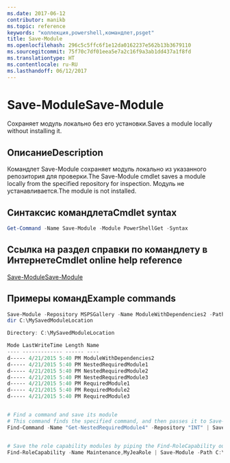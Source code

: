 ```yaml
---
ms.date: 2017-06-12
contributor: manikb
ms.topic: reference
keywords: "коллекция,powershell,командлет,psget"
title: Save-Module
ms.openlocfilehash: 296c5c5ffc6f1e12da0162237e562b13b3679110
ms.sourcegitcommit: 75f70c7df01eea5e7a2c16f9a3ab1dd437a1f8fd
ms.translationtype: HT
ms.contentlocale: ru-RU
ms.lasthandoff: 06/12/2017
---
```

# <a name="save-module"></a><span data-ttu-id="479fe-103">Save-Module</span><span class="sxs-lookup"><span data-stu-id="479fe-103">Save-Module</span></span>

<span data-ttu-id="479fe-104">Сохраняет модуль локально без его установки.</span><span class="sxs-lookup"><span data-stu-id="479fe-104">Saves a module locally without installing it.</span></span>

## <a name="description"></a><span data-ttu-id="479fe-105">Описание</span><span class="sxs-lookup"><span data-stu-id="479fe-105">Description</span></span>

<span data-ttu-id="479fe-106">Командлет Save-Module сохраняет модуль локально из указанного репозитория для проверки.</span><span class="sxs-lookup"><span data-stu-id="479fe-106">The Save-Module cmdlet saves a module locally from the specified repository for inspection.</span></span> <span data-ttu-id="479fe-107">Модуль не устанавливается.</span><span class="sxs-lookup"><span data-stu-id="479fe-107">The module is not installed.</span></span>

## <a name="cmdlet-syntax"></a><span data-ttu-id="479fe-108">Синтаксис командлета</span><span class="sxs-lookup"><span data-stu-id="479fe-108">Cmdlet syntax</span></span>
```powershell
Get-Command -Name Save-Module -Module PowerShellGet -Syntax
```

## <a name="cmdlet-online-help-reference"></a><span data-ttu-id="479fe-109">Ссылка на раздел справки по командлету в Интернете</span><span class="sxs-lookup"><span data-stu-id="479fe-109">Cmdlet online help reference</span></span>

[<span data-ttu-id="479fe-110">Save-Module</span><span class="sxs-lookup"><span data-stu-id="479fe-110">Save-Module</span></span>](http://go.microsoft.com/fwlink/?LinkId=531351)

## <a name="example-commands"></a><span data-ttu-id="479fe-111">Примеры команд</span><span class="sxs-lookup"><span data-stu-id="479fe-111">Example commands</span></span>

```powershell
Save-Module -Repository MSPSGallery -Name ModuleWithDependencies2 -Path C:\MySavedModuleLocation
dir C:\MySavedModuleLocation

Directory: C:\MySavedModuleLocation

Mode LastWriteTime Length Name
---- ------------- ------ ----
d----- 4/21/2015 5:40 PM ModuleWithDependencies2
d----- 4/21/2015 5:40 PM NestedRequiredModule1
d----- 4/21/2015 5:40 PM NestedRequiredModule2
d----- 4/21/2015 5:40 PM NestedRequiredModule3
d----- 4/21/2015 5:40 PM RequiredModule1
d----- 4/21/2015 5:40 PM RequiredModule2
d----- 4/21/2015 5:40 PM RequiredModule3


# Find a command and save its module
# This command finds the specified command, and then passes it to Save-Module to save it to the C:\temp folder.
Find-Command -Name "Get-NestedRequiredModule4" -Repository "INT" | Save-Module -Path "C:\temp\" -Verbose


# Save the role capability modules by piping the Find-RoleCapability output to Save-Module cmdlet.
Find-RoleCapability -Name Maintenance,MyJeaRole | Save-Module -Path C:\MyModulesPath

```

